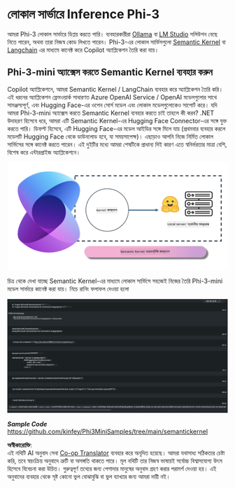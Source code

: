 <!--
CO_OP_TRANSLATOR_METADATA:
{
  "original_hash": "bcf5dd7031db0031abdb9dd0c05ba118",
  "translation_date": "2025-05-09T12:01:46+00:00",
  "source_file": "md/01.Introduction/03/Local_Server_Inference.md",
  "language_code": "bn"
}
-->
# **লোকাল সার্ভারে Inference Phi-3**

আমরা Phi-3 লোকাল সার্ভারে ডিপ্লয় করতে পারি। ব্যবহারকারীরা [Ollama](https://ollama.com) বা [LM Studio](https://llamaedge.com) সলিউশন বেছে নিতে পারেন, অথবা তারা নিজস্ব কোড লিখতে পারেন। Phi-3-এর লোকাল সার্ভিসগুলো [Semantic Kernel](https://github.com/microsoft/semantic-kernel?WT.mc_id=aiml-138114-kinfeylo) বা [Langchain](https://www.langchain.com/) এর মাধ্যমে কানেক্ট করে Copilot অ্যাপ্লিকেশন তৈরি করা যায়।


## **Phi-3-mini অ্যাক্সেস করতে Semantic Kernel ব্যবহার করুন**

Copilot অ্যাপ্লিকেশনে, আমরা Semantic Kernel / LangChain ব্যবহার করে অ্যাপ্লিকেশন তৈরি করি। এই ধরনের অ্যাপ্লিকেশন ফ্রেমওয়ার্ক সাধারণত Azure OpenAI Service / OpenAI মডেলগুলোর সাথে সামঞ্জস্যপূর্ণ, এবং Hugging Face-এর ওপেন সোর্স মডেল এবং লোকাল মডেলগুলোকেও সাপোর্ট করে। যদি আমরা Phi-3-mini অ্যাক্সেস করতে Semantic Kernel ব্যবহার করতে চাই তাহলে কী করব? .NET উদাহরণ হিসেবে ধরে, আমরা এটি Semantic Kernel-এর Hugging Face Connector-এর সঙ্গে যুক্ত করতে পারি। ডিফল্ট হিসেবে, এটি Hugging Face-এর মডেল আইডির সঙ্গে মিলে যায় (প্রথমবার ব্যবহার করলে মডেলটি Hugging Face থেকে ডাউনলোড হবে, যা সময়সাপেক্ষ)। এছাড়াও আপনি নিজে নির্মিত লোকাল সার্ভিসের সঙ্গে কানেক্ট করতে পারেন। এই দুইটির মধ্যে আমরা শেষটিকে প্রাধান্য দিই কারণ এতে স্বনির্ভরতার মাত্রা বেশি, বিশেষ করে এন্টারপ্রাইজ অ্যাপ্লিকেশনে।

![sk](../../../../../translated_images/sk.c244b32f4811c6f0938b9e95b0b2f4b28105bff6495bdc3b24cd42b3e3e89bb9.bn.png)


চিত্র থেকে দেখা যাচ্ছে Semantic Kernel-এর মাধ্যমে লোকাল সার্ভিসে সহজেই নিজের তৈরি Phi-3-mini মডেল সার্ভারে কানেক্ট করা যায়। নিচে রানিং ফলাফল দেওয়া হলো


![skrun](../../../../../translated_images/skrun.fb7a635a22ae8b7919d6e15c0eb27262526ed69728c5a1d2773a97d4562657c7.bn.png)

***Sample Code*** https://github.com/kinfey/Phi3MiniSamples/tree/main/semantickernel

**অস্বীকারোক্তি**:  
এই নথিটি AI অনুবাদ সেবা [Co-op Translator](https://github.com/Azure/co-op-translator) ব্যবহার করে অনূদিত হয়েছে। আমরা যথাসাধ্য সঠিকতার চেষ্টা করি, তবে স্বয়ংক্রিয় অনুবাদে ত্রুটি বা অসঙ্গতি থাকতে পারে। মূল নথিটি তার নিজস্ব ভাষায়ই সর্বোচ্চ বিশ্বাসযোগ্য উৎস হিসেবে বিবেচনা করা উচিত। গুরুত্বপূর্ণ তথ্যের জন্য পেশাদার মানুষের অনুবাদ গ্রহণ করার পরামর্শ দেওয়া হয়। এই অনুবাদের ব্যবহার থেকে সৃষ্ট কোনো ভুল বোঝাবুঝি বা ভুল ব্যাখ্যার জন্য আমরা দায়ী নই।